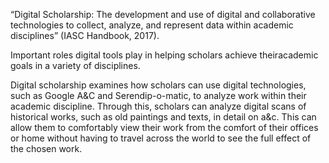 “Digital Scholarship: The development and use of digital and collaborative technologies to collect, analyze, and represent data within academic disciplines” (IASC Handbook, 2017).

Important roles digital tools play in helping scholars achieve theiracademic goals in a variety of disciplines. 

Digital scholarship examines how scholars can use digital technologies, such as Google A&C and Serendip-o-matic, to analyze work within their academic discipline. Through this, scholars can analyze digital scans of historical works, such as old paintings and texts, in detail on a&c. This can allow them to comfortably view their work from the comfort of their offices or home without having to travel across the world to see the full effect of the chosen work.
